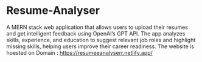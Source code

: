 # Resume-Analyser
A MERN stack web application that allows users to upload their resumes and get intelligent feedback using OpenAI’s GPT API. The app analyzes skills, experience, and education to suggest relevant job roles and highlight missing skills, helping users improve their career readiness.
The website is hoested on Domain :<a href="https://resumeeanalyserr.netlify.app/" target="blank" src="https://resumeeanalyserr.netlify.app/" alt="ResumeAnalyzer" height="30" width="40" /></a>
https://resumeeanalyserr.netlify.app/
